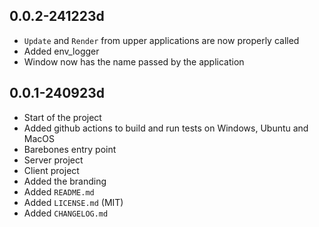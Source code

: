 ## 0.0.2-241223d

- `Update` and `Render` from upper applications are now properly called
- Added env_logger
- Window now has the name passed by the application

## 0.0.1-240923d
- Start of the project
- Added github actions to build and run tests on Windows, Ubuntu and MacOS
- Barebones entry point
- Server project
- Client project
- Added the branding
- Added `README.md`
- Added `LICENSE.md` (MIT)
- Added `CHANGELOG.md`

